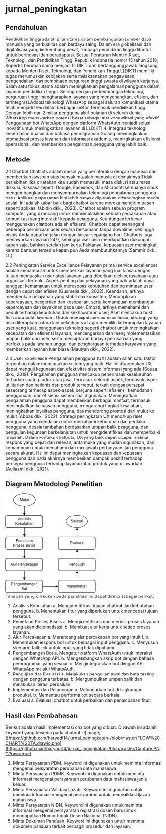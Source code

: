 # jurnal_peningkatan
## Pendahuluan
Pendidikan tinggi adalah pilar utama dalam pembangunan sumber daya manusia yang berkualitas dan berdaya saing. Dalam era globalisasi dan digitalisasi yang berkembang pesat, lembaga pendidikan tinggi dituntut untuk berinovasi dan beradaptasi. Sesuai Peraturan Menteri Riset, Teknologi, dan Pendidikan Tinggi Republik Indonesia nomor 15 tahun 2018, Kopertis berubah nama menjadi LLDIKTI dan bertanggung jawab langsung kepada Menteri Riset, Teknologi, dan Pendidikan Tinggi.LLDIKTI memiliki tugas merumuskan kebijakan serta melaksanakan pengawasan, pengendalian, dan pembinaan perguruan tinggi swasta di wilayah kerjanya. Salah satu fokus utama adalah meningkatkan pengalaman pengguna dalam layanan pendidikan tinggi. Seiring dengan perkembangan teknologi, perguruan tinggi mengharapkan layanan yang menyenangkan, efisien, dan terintegrasi.Adopsi teknologi WhatsApp sebagai saluran komunikasi utama telah menjadi tren dalam berbagai sektor, termasuk pendidikan tinggi. Dengan lebih dari 2 miliar pengguna aktif bulanan di seluruh dunia, WhatsApp menawarkan potensi besar sebagai alat komunikasi yang efektif. Penggunaan bot WhatsApp dengan platform WhatsAuth menjadi solusi inovatif untuk meningkatkan layanan di LLDIKTI 4. Integrasi teknologi kecerdasan buatan dan bahasa pemrograman Golang memungkinkan otomatisasi proses layanan dan informasi akademis, meningkatkan efisiensi operasional, dan memberikan pengalaman pengguna yang lebih baik.
## Metode
2.1 Chatbot
Chatbots adalah mesin yang berinteraksi dengan manusia dan memberikan jawaban atas banyak masalah manusia di domainnya.Tidak berlebihan jika dikatakan kita sudah memasuki masa diskusi atau masa diskusi. Raksasa seperti Google, Facebook, dan Microsoft semuanya sibuk mengembangkan dan menyempurnakan teknologi pengalaman pengguna baru. Aplikasi perpesanan kini lebih banyak digunakan dibandingkan media sosial. Ini adalah kabar baik bagi chatbot karena mereka mengirim pesan seperti aplikasi (Abidin dkk., 2023). Chatbot adalah sebuah program komputer yang dirancang untuk mensimulasikan sebuah percakapan atau komunikasi yang interaktif kepada pengguna. Keuntungan terbesar menggunakan chatbots adalah efisiensi. Chatbots dapat menangani beberapa permintaan user secara bersamaan tanpa downtime, sehingga bisnis Anda dapat berjalan dengan lancar sepanjang hari. Chatbots juga menawarkan layanan 24/7, sehingga user bisa mendapatkan dukungan kapan saja, bahkan setelah jam kerja. Faktanya, kepuasan user meningkat karena bantuan tersedia kapan pun Anda membutuhkannya (Sammir dkk., t.t.).

2.2 Peningkatan Service Excelllence
Pelayanan  prima  (service  excellence) adalah kemampuan untuk memberikan layanan yang luar biasa dengan tujuan memuaskan user atas layanan yang diberikan oleh perusahaan atau organisasi tertentu. Aspek penting dari pelayanan yang baik adalah daya tanggap: kemampuan untuk merespons kebutuhan dan permintaan user dengan cepat dan efisien (Gusmelia dkk., 2022). Keandalan, artinya memberikan pelayanan yang stabil dan konsisten; Menunjukkan kepercayaan, pengertian dan kesopanan, serta kemampuan membangun kepercayaan dan keyakinan pada user. Empati, artinya memahami dan peduli terhadap kebutuhan dan kekhawatiran user; Aset mencakup bukti fisik atau bukti layanan . Untuk mencapai service excellence, strategi yang bisa diterapkan antara lain pelatihan staf agar memiliki keterampilan layanan user yang kuat, penggunaan teknologi seperti chatbot untuk meningkatkan kecepatan dan efisiensi layanan, mendengarkan dan mengimplementasikan umpan balik dari user, serta menciptakan budaya perusahaan yang berfokus pada layanan unggul dan penghargaan terhadap karyawan yang memberikan layanan luar biasa (Maulyan dkk., 2022).

2.4 User Experience
Pengalaman pengguna (UX) adalah salah satu faktor terpenting dalam menciptakan sistem yang baik. Hal ini dikarenakan UX dapat menguji kegunaan dan efektivitas sistem informasi yang ada (Souza dkk., 2019). Pengalaman pengguna mencakup penerimaan keseluruhan terhadap suatu produk atau jasa, termasuk seluruh aspek, termasuk aspek utilitarian dan hedonis dari produk tersebut, terkait dengan persepsi seseorang terhadap aspek-aspek berguna seperti efisiensi, kemudahan penggunaan, dan efisiensi sistem saat digunakan. Meningkatkan pengalaman pengguna dapat memberikan berbagai manfaat, termasuk meningkatkan kepuasan pengguna, mengurangi tingkat kesalahan, meningkatkan loyalitas pengguna, dan mendorong promosi dari mulut ke mulut (Abbas dkk., 2022). Strategi peningkatan UX mencakup riset pengguna yang mendalam untuk memahami kebutuhan dan perilaku pengguna, desain tambahan berdasarkan umpan balik pengguna, dan pengujian kegunaan berkelanjutan untuk mengidentifikasi dan memperbaiki masalah. Dalam konteks chatbots, UX yang baik dapat dicapai melalui respons yang cepat dan relevan, antarmuka yang mudah digunakan, dan kemampuan untuk memahami dan menjawab pertanyaan dan pengguna secara akurat. Hal ini dapat meningkatkan kepuasan dan kepuasan pengguna dan pada akhirnya memberikan dampak positif terhadap persepsi pengguna terhadap layanan atau produk yang ditawarkan (Auliazmi dkk., 2021).

## Diagram Metodologi Penelitian
   ![image](https://github.com/haryadi14/jurnal_peningkatan-/blob/master/FLOW%20CHART%20TA.drawio.png?raw=true)  
Tahapan yang dilakukan pada penelitian ini dapat dirinci sebagai berikut:
1.	Analisis Kebutuhan
a.	Mengidentifikasi tujuan chatbot dan kebutuhan pengguna.
b.	Menentukan fitur yang diperlukan untuk mencapai tujuan tersebut.
2.	Pemetaan Proses Bisnis
a.	Mengidentifikasi dan merinci proses layanan yang akan diotomatisasi.
b.	Membuat alur kerja untuk setiap proses layanan.
3.	Alur Percakapan
a.	Merancang alur percakapan bot yang intuitif.
b.	Menentukan respons bot untuk berbagai input pengguna.
c.	Menyusun skenario fallback untuk input yang tidak dipahami.
4.	Pengembangan Bot 
a.	Mengatur platform WhatsAuth untuk interaksi dengan WhatsApp API.
b.	Mengembangkan skrip bot dengan bahasa pemrograman yang sesuai.
c.	Mengintegrasikan bot dengan API WhatsApp melalui WhatsAuth.
5.	Pengujian dan Evaluasi
a.	Melakukan pengujian awal dan beta testing dengan pengguna terbatas.
b.	Mengumpulkan umpan balik dan melakukan iterasi perbaikan.
6.	Implementasi dan Peluncuran
a.	Meluncurkan bot di lingkungan produksi.
b.	Memantau performa bot secara berkala.
7.	Evaluasi 
a.	Evaluasi chatbot untuk perbaikan dan penambahan fitur.

## Hasil dan Pembahasan
Berikut adalah hasil implementasi chatbot yang dibuat. Dibawah ini adalah keyword yang tersedia pada chatbot :
![image]([https://github.com/haryadi14/jurnal_peningkatan-/blob/master/FLOW%20CHART%20TA.drawio.png](https://github.com/haryadi14/jurnal_peningkatan-/blob/master/Capture.PNG?raw=true)  
1.	Minta Persyaratan PDM. Keyword ini digunakan untuk meminta informasi mengenai persyaratan perubahan data mahasiswa.
2.	Minta Persyaratan PDMK. Keyword ini digunakan untuk meminta informasi mengenai persyaratan perubahan data mahasiswa jenis keluar.
3.	Minta Persyaratan Validasi Ijazahi. Keyword ini digunakan untuk meminta informasi mengenai persyaratan untuk memvalidasi ijazah mahasiswa.
4.	Minta Persyaratan NIDN. Keyword ini digunakan untuk meminta informasi mengenai persyaratan registrasi dosen baru untuk mendapatkan Nomor Induk Dosen Nasional (NIDN).
5.	Minta Dokumen Panduan. Keyword ini digunakan untuk meminta dokumen panduan terkait berbagai prosedur dan layanan.



